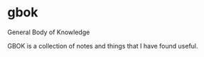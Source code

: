 # gbok
General Body of Knowledge

GBOK is a collection of notes and things that I have found useful.
